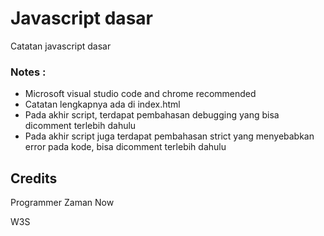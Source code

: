 
# Javascript dasar

Catatan javascript dasar


### Notes :


- Microsoft visual studio code and chrome recommended
- Catatan lengkapnya ada di index.html
- Pada akhir script, terdapat pembahasan debugging yang bisa dicomment terlebih dahulu
- Pada akhir script juga terdapat pembahasan strict yang menyebabkan error pada kode, bisa dicomment terlebih dahulu


## Credits

Programmer Zaman Now

W3S